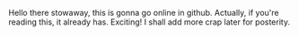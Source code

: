 Hello there stowaway, this is gonna go online in github. Actually, if you're reading this, it already has. Exciting! I shall add more crap later for posterity.
